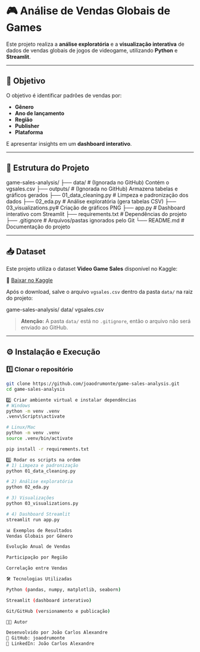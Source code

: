 # 🎮 Análise de Vendas Globais de Games

Este projeto realiza a **análise exploratória** e a **visualização interativa** de dados de vendas globais de jogos de videogame, utilizando **Python** e **Streamlit**.

---

## 📌 Objetivo
O objetivo é identificar padrões de vendas por:
- **Gênero**
- **Ano de lançamento**
- **Região**
- **Publisher**
- **Plataforma**

E apresentar insights em um **dashboard interativo**.

---

## 📂 Estrutura do Projeto

game-sales-analysis/
├── data/ # (Ignorada no GitHub) Contém o vgsales.csv
├── outputs/ # (Ignorada no GitHub) Armazena tabelas e gráficos gerados
├── 01_data_cleaning.py # Limpeza e padronização dos dados
├── 02_eda.py # Análise exploratória (gera tabelas CSV)
├── 03_visualizations.py# Criação de gráficos PNG
├── app.py # Dashboard interativo com Streamlit
├── requirements.txt # Dependências do projeto
├── .gitignore # Arquivos/pastas ignorados pelo Git
└── README.md # Documentação do projeto

---

## 📥 Dataset

Este projeto utiliza o dataset **Video Game Sales** disponível no Kaggle:

🔗 [Baixar no Kaggle](https://www.kaggle.com/datasets/gregorut/videogamesales)

Após o download, salve o arquivo `vgsales.csv` dentro da pasta `data/` na raiz do projeto:

game-sales-analysis/
data/
vgsales.csv

> **Atenção:** A pasta `data/` está no `.gitignore`, então o arquivo não será enviado ao GitHub.

---

## ⚙️ Instalação e Execução

### 1️⃣ Clonar o repositório
```bash
git clone https://github.com/joaodrumonte/game-sales-analysis.git
cd game-sales-analysis

2️⃣ Criar ambiente virtual e instalar dependências
# Windows
python -m venv .venv
.venv\Scripts\activate

# Linux/Mac
python -m venv .venv
source .venv/bin/activate

pip install -r requirements.txt

3️⃣ Rodar os scripts na ordem
# 1) Limpeza e padronização
python 01_data_cleaning.py

# 2) Análise exploratória
python 02_eda.py

# 3) Visualizações
python 03_visualizations.py

# 4) Dashboard Streamlit
streamlit run app.py

📊 Exemplos de Resultados
Vendas Globais por Gênero

Evolução Anual de Vendas

Participação por Região

Correlação entre Vendas

🛠️ Tecnologias Utilizadas

Python (pandas, numpy, matplotlib, seaborn)

Streamlit (dashboard interativo)

Git/GitHub (versionamento e publicação)

👨‍💻 Autor

Desenvolvido por João Carlos Alexandre
🔗 GitHub: joaodrumonte
🔗 LinkedIn: João Carlos Alexandre